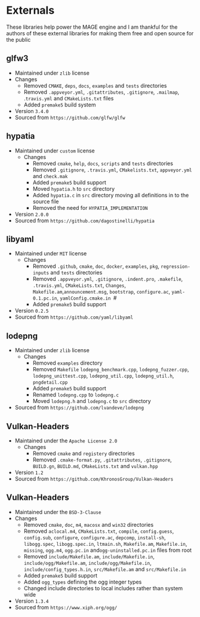 # Externals

These libraries help power the MAGE engine and I am thankful for the authors of these external libraries for making them free and open source for the public

## glfw3
- Maintained under `zlib` license
- Changes 
    - Removed `CMAKE`, `deps`, `docs`, `examples` and `tests` directories
    - Removed `.appveyor.yml`,  `.gitattributes`, `.gitignore`, `.mailmap`, .`travis.yml` and `CMakeLists.txt` files
    - Added `premake5` build system
- Version `3.4.0`
- Sourced from `https://github.com/glfw/glfw`

## hypatia
- Maintained under `custom` license
  - Changes
    - Removed `cmake`, `help`, `docs`, `scripts` and `tests` directories
    - Removed `.gitignore`, `.travis.yml`, `CMakelists.txt`, `appveyor.yml` and `check.mak`
    - Added `premake5` build support
    - Moved `hypatia.h` to `src` directory
    - Added `hypatia.c` in `src` directory moving all definitions in to the source file
    - Removed the need for `HYPATIA_IMPLEMENTATION`
- Version `2.0.0`
- Sourced from `https://github.com/dagostinelli/hypatia`

## libyaml
- Maintained under `MIT` license
  - Changes
    - Removed `.github`, `cmake`, `doc`, `docker`, `examples`, `pkg`, `regression-inputs` and `tests` directories
    - Removed `.appveyor.yml`, `.gitignore`, `.indent.pro`, `.makefile`, `.travis.yml`, `CMakeLists.txt`, `Changes`, `Makefile.am`,`announcement.msg`, `bootstrap`, `configure.ac`, `yaml-0.1.pc.in`, `yamlConfig.cmake.in `#
    - Added `premake5` build support 
- Version `0.2.5`
- Sourced from `https://github.com/yaml/libyaml`

## lodepng
- Maintained under `zlib` license
  - Changes
    - Removed `examples` directory
    - Removed `Makefile` `lodepng_benchmark.cpp`, `lodepng_fuzzer.cpp`, `lodepng_unittest.cpp`, `lodepng_util.cpp`, `lodepng_util.h`, `pngdetail.cpp`
    - Added `premake5` build support
    - Renamed `lodepng.cpp` to `lodepng.c`
    - Moved `lodepng.h` and `lodepng.c` to `src` directory
- Sourced from `https://github.com/lvandeve/lodepng`

## Vulkan-Headers
- Maintained under the `Apache License 2.0`
  - Changes
    - Removed `cmake` and `registery` directories
    - Removed `.cmake-format.py`, `.gitattributes`, `.gitignore`, `BUILD.gn`, `BUILD.md`, `CMakeLists.txt` and `vulkan.hpp`
- Version `1.2`
- Sourced from `https://github.com/KhronosGroup/Vulkan-Headers`

## Vulkan-Headers
- Maintained under the `BSD-3-Clause`
- Changes
  - Removed `cmake`, `doc`, `m4`, `macosx` and `win32` directories
  - Removed `aclocal.m4`, `CMakeLists.txt`, `compile`, `config.guess`, `config.sub`, `configure`, `configure.ac`, `depcomp`, `install-sh`, `libogg.spec`, `libogg.spec.in`, `ltmain.sh`, `Makefile.am`, `Makefile.in`, `missing`, `ogg.m4`, `ogg.pc.in` and`ogg-uninstalled.pc.in` files from root
  - Removed `include/Makefile.am`, `include/Makefile.in`, `include/ogg/Makefile.am`, `include/ogg/Makefile.in`, `include/config_types.h.in`, `src/Makefile.am` and `src/Makefile.in`
  - Added `premake5` build support
  - Added `ogg_types` defining the ogg integer types
  - Changed include directories to local includes rather than system wide
- Version `1.3.4`
- Sourced from `https://www.xiph.org/ogg/`